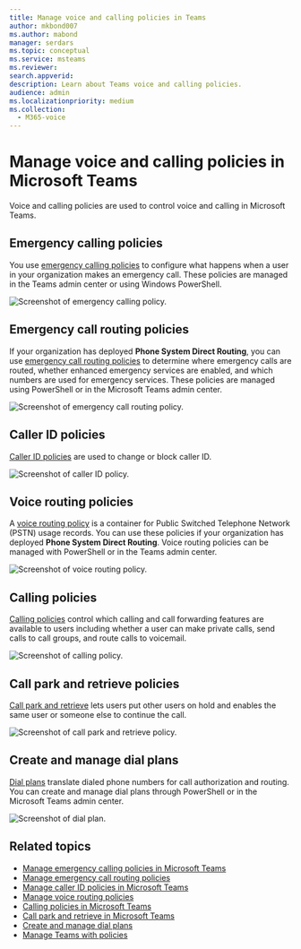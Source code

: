 ```yaml
---
title: Manage voice and calling policies in Teams
author: mkbond007
ms.author: mabond
manager: serdars
ms.topic: conceptual
ms.service: msteams
ms.reviewer: 
search.appverid: 
description: Learn about Teams voice and calling policies.
audience: admin
ms.localizationpriority: medium
ms.collection: 
  - M365-voice
---
```


# Manage voice and calling policies in Microsoft Teams

Voice and calling policies are used to control voice and calling in Microsoft Teams.

## Emergency calling policies

You use [emergency calling policies](manage-emergency-calling-policies.md) to configure what happens when a user in your organization makes an emergency call. These policies are managed in the Teams admin center or using Windows PowerShell.

![Screenshot of emergency calling policy.](media/emergency-calling-policy2.png)

## Emergency call routing policies

If your organization has deployed **Phone System Direct Routing**, you can use [emergency call routing policies](manage-emergency-call-routing-policies.md) to determine where emergency calls are routed, whether enhanced emergency services are enabled, and which numbers are used for emergency services. These policies are managed using PowerShell or in the Microsoft Teams admin center.

![Screenshot of emergency call routing policy.](media/emergency-call-routing-policy.png)

## Caller ID policies

[Caller ID policies](caller-id-policies.md) are used to change or block caller ID.

![Screenshot of caller ID policy.](media/caller-id-policy.png)

## Voice routing policies

A [voice routing policy](manage-voice-routing-policies.md) is a container for Public Switched Telephone Network (PSTN) usage records. You can use these policies if your organization has deployed **Phone System Direct Routing**. Voice routing policies can be managed with PowerShell or in the Teams admin center.

![Screenshot of voice routing policy.](media/voice-routing-policy.png)

## Calling policies

[Calling policies](teams-calling-policy.md) control which calling and call forwarding features are available to users including whether a user can make private calls, send calls to call groups, and route calls to voicemail.

![Screenshot of calling policy.](media/calling-policy.png)

## Call park and retrieve policies

[Call park and retrieve](call-park-and-retrieve.md) lets users put other users on hold and enables the same user or someone else to continue the call.

![Screenshot of call park and retrieve policy.](media/call-park-policy.png)

## Create and manage dial plans

[Dial plans](create-and-manage-dial-plans.md) translate dialed phone numbers for call authorization and routing. You can create and manage dial plans through PowerShell or in the Microsoft Teams admin center.

![Screenshot of dial plan.](media/dial-plans.png)

## Related topics

* [Manage emergency calling policies in Microsoft Teams](manage-emergency-calling-policies.md)
* [Manage emergency call routing policies](manage-emergency-call-routing-policies.md)
* [Manage caller ID policies in Microsoft Teams](caller-id-policies.md)
* [Manage voice routing policies](manage-voice-routing-policies.md)
* [Calling policies in Microsoft Teams](teams-calling-policy.md)
* [Call park and retrieve in Microsoft Teams](call-park-and-retrieve.md)
* [Create and manage dial plans](create-and-manage-dial-plans.md)
* [Manage Teams with policies](manage-teams-with-policies.md)
